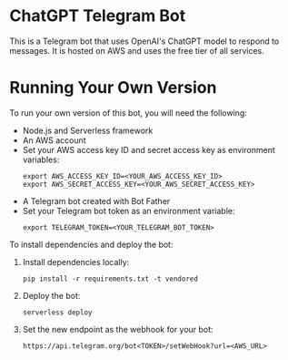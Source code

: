 # ChatGPT Telegram Bot
This is a Telegram bot that uses OpenAI's ChatGPT model to respond to messages. It is hosted on AWS and uses the free tier of all services.

# Running Your Own Version
To run your own version of this bot, you will need the following:

- Node.js and Serverless framework
- An AWS account
- Set your AWS access key ID and secret access key as environment variables:
  ```
  export AWS_ACCESS_KEY_ID=<YOUR_AWS_ACCESS_KEY_ID>
  export AWS_SECRET_ACCESS_KEY=<YOUR_AWS_SECRET_ACCESS_KEY>
  ```
- A Telegram bot created with Bot Father
- Set your Telegram bot token as an environment variable:
  ```
  export TELEGRAM_TOKEN=<YOUR_TELEGRAM_BOT_TOKEN>
  ```
To install dependencies and deploy the bot:

1. Install dependencies locally:
   ```
   pip install -r requirements.txt -t vendored
   ```
2. Deploy the bot:
   ```
   serverless deploy
   ```
3. Set the new endpoint as the webhook for your bot:
   ```
   https://api.telegram.org/bot<TOKEN>/setWebHook?url=<AWS_URL>